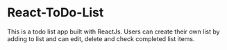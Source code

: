 # React-ToDo-List
This is a todo list app built with ReactJs. Users can create their own list by adding to list and can edit, delete and check completed list items.
